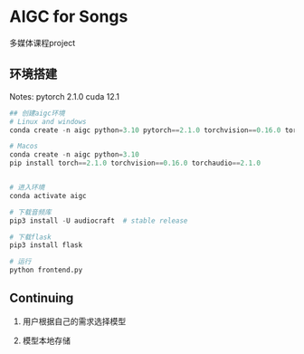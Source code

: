 # AIGC for Songs
多媒体课程project
## 环境搭建

Notes: pytorch 2.1.0 cuda 12.1

```python
## 创建aigc环境 
# Linux and windows
conda create -n aigc python=3.10 pytorch==2.1.0 torchvision==0.16.0 torchaudio==2.1.0 pytorch-cuda=12.1 -c pytorch -c nvidia

# Macos
conda create -n aigc python=3.10
pip install torch==2.1.0 torchvision==0.16.0 torchaudio==2.1.0


# 进入环境
conda activate aigc

# 下载音频库
pip3 install -U audiocraft  # stable release

# 下载flask
pip3 install flask

# 运行
python frontend.py
```


## Continuing

1. 用户根据自己的需求选择模型


2. 模型本地存储



